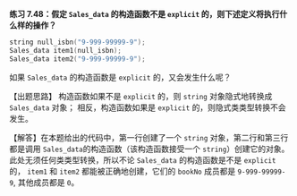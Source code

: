 **练习 7.48：假定 `Sales_data` 的构造函数不是 `explicit` 的，则下述定义将执行什么样的操作？**

```cpp
string null_isbn("9-999-99999-9");
Sales_data item1(null_isbn);
Sales_data item2("9-999-99999-9");
```

如果 `Sales_data` 的构造函数是 `explicit` 的，又会发生什么呢？

【出题思路】
构造函数如果不是 `explicit` 的，则 `string` 对象隐式地转换成 `Sales_data` 对象；
相反，构造函数如果是 `explicit` 的，则隐式类类型转换不会发生。

【解答】在本题给出的代码中，第一行创建了一个 `string` 对象，第二行和第三行都是调用 `Sales_data`的构造函数（该构造函数接受一个 `string`）创建它的对象。
此处无须任何类类型转换，所以不论 `Sales_data` 的构造函数是不是 `explicit` 的， `item1` 和 `item2` 都能被正确地创建，它们的 `bookNo` 成员都是 `9-999-99999-9`, 其他成员都是 `0`。
